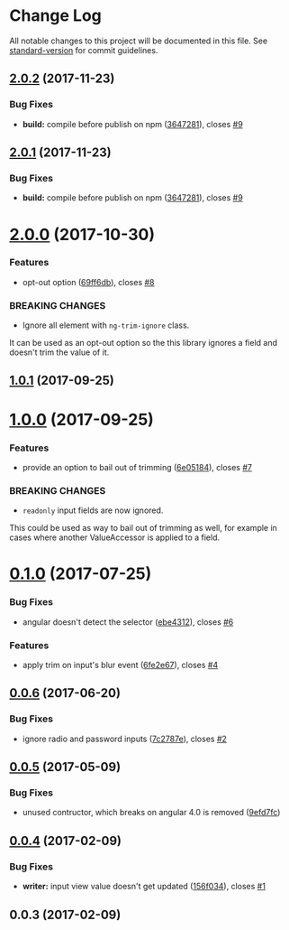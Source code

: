 # Change Log

All notable changes to this project will be documented in this file. See [standard-version](https://github.com/conventional-changelog/standard-version) for commit guidelines.

<a name="2.0.2"></a>
## [2.0.2](https://github.com/khashayar/ng-trim-value-accessor/compare/v2.0.0...v2.0.2) (2017-11-23)


### Bug Fixes

* **build:** compile before publish on npm ([3647281](https://github.com/khashayar/ng-trim-value-accessor/commit/3647281)), closes [#9](https://github.com/khashayar/ng-trim-value-accessor/issues/9)



<a name="2.0.1"></a>
## [2.0.1](https://github.com/khashayar/ng-trim-value-accessor/compare/v2.0.0...v2.0.1) (2017-11-23)


### Bug Fixes

* **build:** compile before publish on npm ([3647281](https://github.com/khashayar/ng-trim-value-accessor/commit/3647281)), closes [#9](https://github.com/khashayar/ng-trim-value-accessor/issues/9)



<a name="2.0.0"></a>
# [2.0.0](https://github.com/khashayar/ng-trim-value-accessor/compare/v1.0.1...v2.0.0) (2017-10-30)


### Features

* opt-out option ([69ff6db](https://github.com/khashayar/ng-trim-value-accessor/commit/69ff6db)), closes [#8](https://github.com/khashayar/ng-trim-value-accessor/issues/8)


### BREAKING CHANGES

* Ignore all element with `ng-trim-ignore` class.

It can be used as an opt-out option so the this library ignores
a field and doesn't trim the value of it.



<a name="1.0.1"></a>
## [1.0.1](https://github.com/khashayar/ng-trim-value-accessor/compare/v1.0.0...v1.0.1) (2017-09-25)



<a name="1.0.0"></a>
# [1.0.0](https://github.com/khashayar/ng-trim-value-accessor/compare/v0.1.0...v1.0.0) (2017-09-25)


### Features

* provide an option to bail out of trimming ([6e05184](https://github.com/khashayar/ng-trim-value-accessor/commit/6e05184)), closes [#7](https://github.com/khashayar/ng-trim-value-accessor/issues/7)


### BREAKING CHANGES

* `readonly` input fields are now ignored.

This could be used as way to bail out of trimming as well, for
example in cases where another ValueAccessor is applied to a field.



<a name="0.1.0"></a>
# [0.1.0](https://github.com/khashayar/ng-trim-value-accessor/compare/v0.0.6...v0.1.0) (2017-07-25)


### Bug Fixes

* angular doesn't detect the selector ([ebe4312](https://github.com/khashayar/ng-trim-value-accessor/commit/ebe4312)), closes [#6](https://github.com/khashayar/ng-trim-value-accessor/issues/6)


### Features

* apply trim on input's blur event ([6fe2e67](https://github.com/khashayar/ng-trim-value-accessor/commit/6fe2e67)), closes [#4](https://github.com/khashayar/ng-trim-value-accessor/issues/4)



<a name="0.0.6"></a>
## [0.0.6](https://github.com/khashayar/ng-trim-value-accessor/compare/v0.0.5...v0.0.6) (2017-06-20)


### Bug Fixes

* ignore radio and password inputs ([7c2787e](https://github.com/khashayar/ng-trim-value-accessor/commit/7c2787e)), closes [#2](https://github.com/khashayar/ng-trim-value-accessor/issues/2)



<a name="0.0.5"></a>
## [0.0.5](https://github.com/khashayar/ng-trim-value-accessor/compare/v0.0.4...v0.0.5) (2017-05-09)


### Bug Fixes

* unused contructor, which breaks on angular 4.0 is removed ([9efd7fc](https://github.com/khashayar/ng-trim-value-accessor/commit/9efd7fc))



<a name="0.0.4"></a>
## [0.0.4](https://github.com/khashayar/ng-trim-value-accessor/compare/v0.0.3...v0.0.4) (2017-02-09)


### Bug Fixes

* **writer:** input view value doesn't get updated ([156f034](https://github.com/khashayar/ng-trim-value-accessor/commit/156f034)), closes [#1](https://github.com/khashayar/ng-trim-value-accessor/issues/1)



<a name="0.0.3"></a>
## 0.0.3 (2017-02-09)

